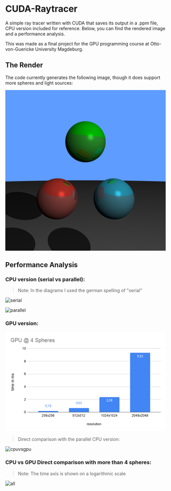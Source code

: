 # CUDA-Raytracer
A simple ray tracer written with CUDA that saves its output in a .ppm file, CPU version included for reference. Below, you can find the rendered image and a performance analysis.

This was made as a final project for the GPU programming course at Otto-von-Guericke University Magdeburg.

## The Render
The code currently generates the following image, though it does support more spheres and light sources:

![3 spheres](images/img.png)

## Performance Analysis
### CPU version (serial vs parallel):
> Note: In the diagrams I used the german spelling of "serial"

![serial](images/CPU%20\(seriell,%20with%20-O2\)%20@%204%20Spheres.png)

![parallel](images/CPU%20\(OpenMP,%20with%20-O2\)%20@%204%20Spheres.png)

### GPU version:
![gpu4spheres](images/GPU%20@%204%20Spheres.png)

> Direct comparison with the parallel CPU version:

![cpuvsgpu](images/CPU%20vs%20GPU%20\(4%20Spheres\).png)

### CPU vs GPU Direct comparison with more than 4 spheres:
> Note: The time axis is shown on a logarithmic scale

![all](images/GPU%20@%202048x2048%20und%20CPU%20\(OpenMP,%20-O2\)%20@%202048x2048.png)
